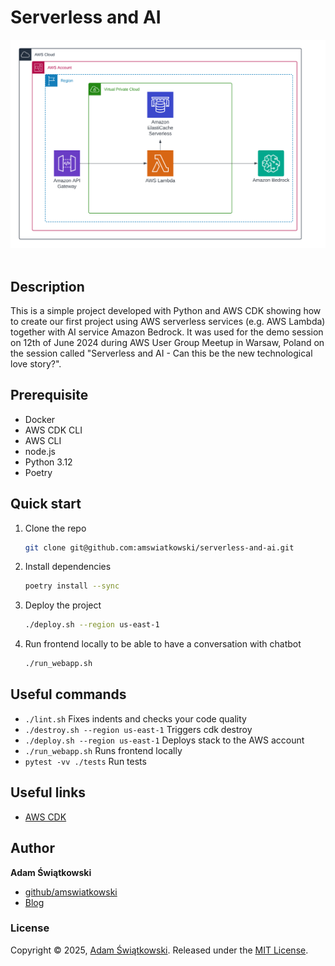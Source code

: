 
# Serverless and AI
<img src="diagram/serverless_and_ai-chatbot_infrastructure_diagram.png" alt="Serverless and AI - Chatbot infrastructure">
<br><br>

## Description
This is a simple project developed with Python and AWS CDK showing how to create our first project using AWS serverless services (e.g. AWS Lambda) together with AI service Amazon Bedrock. It was used for the demo session on 12th of June 2024 during AWS User Group Meetup in Warsaw, Poland on the session called "Serverless and AI - Can this be the new technological love story?".

## Prerequisite
 * Docker
 * AWS CDK CLI
 * AWS CLI
 * node.js
 * Python 3.12
 * Poetry

## Quick start
1. Clone the repo
   ```sh
   git clone git@github.com:amswiatkowski/serverless-and-ai.git
   ```
2. Install dependencies
    ```sh
    poetry install --sync
    ```
3. Deploy the project
   ```sh
   ./deploy.sh --region us-east-1
4. Run frontend locally to be able to have a conversation with chatbot
   ```sh
   ./run_webapp.sh
   ```

## Useful commands
 * `./lint.sh`          Fixes indents and checks your code quality
 * `./destroy.sh --region us-east-1`       Triggers cdk destroy
 * `./deploy.sh --region us-east-1`        Deploys stack to the AWS account
 * `./run_webapp.sh`        Runs frontend locally
 * `pytest -vv ./tests` Run tests

## Useful links
* [AWS CDK](https://docs.aws.amazon.com/cdk/v2/guide/cli.html)

## Author
**Adam Świątkowski**
* [github/amswiatkowski](https://github.com/amswiatkowski)
* [Blog](https://cloudybarz.com/)

### License
Copyright © 2025, [Adam Świątkowski](https://github.com/sz3jdii).
Released under the [MIT License](LICENSE).

